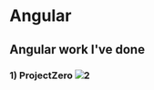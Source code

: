 # Angular
## Angular work I've done
### 1) ProjectZero ![2](https://user-images.githubusercontent.com/91018965/188223065-08ec1d51-ff0a-447c-98ff-f0f87b68a805.PNG)
